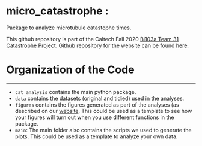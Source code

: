 # micro_catastrophe : 
Package to analyze microtubule catastophe times.

This github repository is part of the Caltech Fall 2020 [Bi103a Team 31 Catastrophe Project](https://kratargon.github.io/bi103g31/index.html). Github repository for the website can be found [here](https://github.com/Kratargon/bi103g31).

# Organization of the Code
--------------------------
* `cat_analysis` contains the main python package. 
* `data` contains the datasets (original and tidied) used in the analyses.
* `figures` contains the figures generated as part of the analyses (as described on our [website](https://kratargon.github.io/bi103g31/index.html). This could be used as a template to see how your figures will turn out when you use different functions in the package.
* `main`: The main folder also contains the scripts we used to generate the plots. This could be used as a template to analyze your own data.
